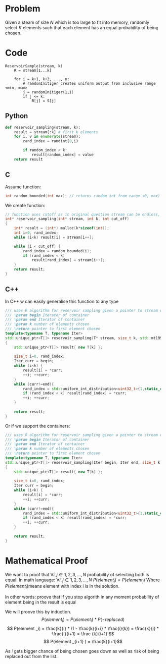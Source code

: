 # Problem
Given a steam of size $N$ which is too large to fit into memory, randomly select $K$ elements such that each element has an equal probability of being chosen.

# Code
```pseudo code
ReservoirSample(stream, k)
	R = stream[1...k]
	
	for i = k+1, k+2, ..., n:
		# randomInitiger creates uniform output from inclusive range <min, max>
		j = randomInitiger(1,i)
		if j <= k: 
			R[j] = S[j]
```

## Python
```python
def reservoir_sampling(stream, k):
	result = stream[:k] # first k elements
	for i, v in enumerate(stream):
		rand_index = randint(0,i)

		if random_index < k:
			result[random_index] = value
	return result
```

## C
Assume function:
```c
int random_bounded(int max); // returns random int from range <0, max) with equal distribution
```
We create function:
```c
// function uses cutoff as in original question stream can be endless, however our while loop needs the end parameter
int* reservoir_sampling(int* stream, int k, int cut_off)
{
	int* result = (int*) malloc(k*sizeof(int));
	int i=0, rand_index;
	while (i<k) result[i] = stream[i++];

	while (i < cut_off) {
		rand_index = random_bounded(i);
		if (rand_index < k) 
			result[rand_index] = stream[i++];
	}
	return result;
}
```

## C++
In C++ w can easily generalise this function to any type
```c++
/// uses R algorithm for reservoir sampling given a pointer to stream of data  
/// \param begin Iterator of container  
/// \param end Iterator of container  
/// \param k number of elements chosen  
/// \return pointer to first element chosen  
template<typename T, typename Iter>  
std::unique_ptr<T[]> reservoir_sampling(T* stream, size_t k, std::mt19937 generator)  
{  
    std::unique_ptr<T[]> result{ new T[k] };  
  
    size_t i=0, rand_index;  
    Iter curr = begin;  
    while (i<k) {  
        result[i] = *curr;  
        ++i; ++curr;  
    }  
    while (curr!=end){  
        rand_index = std::uniform_int_distribution<uint32_t>{1,static_cast<uint32_t>(i)}(generator) - 1; // I want it <0-i) not <1,i>  
        if (rand_index < k) result[rand_index] = *curr;  
        ++i; ++curr;  
    }  
  
    return result;  
}
```
Or if we support the containers:
```c++
/// uses R algorithm for reservoir sampling given a pointer to stream of data  
/// \param begin Iterator of container  
/// \param end Iterator of container  
/// \param k number of elements chosen  
/// \return pointer to first element chosen  
template<typename T, typename Iter>  
std::unique_ptr<T[]> reservoir_sampling(Iter begin, Iter end, size_t k, std::mt19937 generator)  
{  
    std::unique_ptr<T[]> result{ new T[k] };  
  
    size_t i=0, rand_index;  
    Iter curr = begin;  
    while (i<k) {  
        result[i] = *curr;  
        ++i; ++curr;  
    }  
    while (curr!=end){  
        rand_index = std::uniform_int_distribution<uint32_t>{1,static_cast<uint32_t>(i)}(generator) - 1; // I want it <0-i) not <1,i>  
        if (rand_index < k) result[rand_index] = *curr;  
        ++i; ++curr;  
    }  
  
    return result;  
}
```

# Mathematical Proof
We want to proof that $\forall i,j \in {1,2,3,...,N}$ probability of selecting both is equal. In math language: 
 $\forall i,j \in {1,2,3,...,N}$ 
 $P(element _i) = P(element _j)$ 
Where $P(element _i)$means element with index i is in the solution.

In other words: proove that if you stop algorith in any moment probability of element being in the result is equal 

We will proove this by induction.
$$ P(element _i) = P(element _i) * P(\neg replaced)$$
$$ P(element _i) =  \frac{k}{i} * (1 - \frac{k}{i+i} * \frac{i}{k}) = \frac{k}{i} * \frac{i}{i+1} = \frac {k}{i+1} $$
$$ P(element _{i+1} ) = \frac{k}{i+1}$$

As $i$ gets bigger chance of being chosen goes down as well as risk of being replaced out from the list. 
